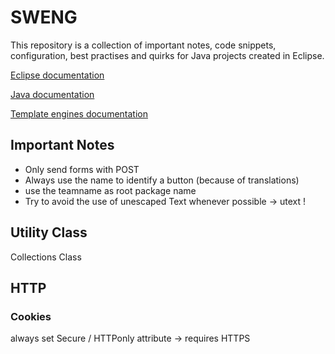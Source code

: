 # SWENG

This repository is a collection of important notes, code snippets, configuration, best practises and quirks for Java projects created in Eclipse.

[Eclipse documentation](Eclipse.md)

[Java documentation](Java.md)

[Template engines documentation](TemplateEngines.md)


## Important Notes
* Only send forms with POST
* Always use the name to identify a button (because of translations)
* use the teamname as root package name
* Try to avoid the use of unescaped Text whenever possible -> utext !


## Utility Class
Collections Class


## HTTP
### Cookies
always set Secure / HTTPonly attribute -> requires HTTPS
